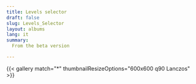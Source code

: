 ```yaml
---
title: Levels selector
draft: false
slug: Levels_Selector
layout: albums
lang: it
summary: 
  From the beta version 

---
```

{{< gallery match="*" thumbnailResizeOptions="600x600 q90 Lanczos" >}}
